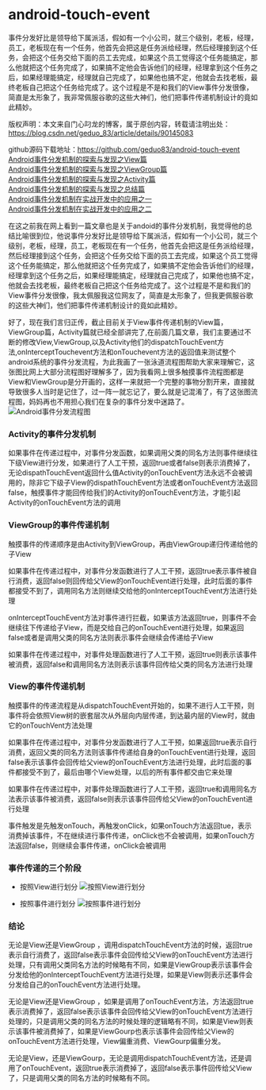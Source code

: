 # android-touch-event
事件分发好比是领导给下属派活，假如有一个小公司，就三个级别，老板，经理，员工，老板现在有一个任务，他首先会把这是任务派给经理，然后经理接到这个任务，会把这个任务交给下面的员工去完成，如果这个员工觉得这个任务能搞定，那么他就把这个任务完成了，如果搞不定他会告诉他们的经理，经理拿到这个任务之后，如果经理能搞定，经理就自己完成了，如果他也搞不定，他就会去找老板，最终老板自己把这个任务给完成了。这个过程是不是和我们的View事件分发很像，简直是太形象了，我非常佩服谷歌的这些大神们，他们把事件传递机制设计的竟如此精妙。

版权声明：本文来自门心叼龙的博客，属于原创内容，转载请注明出处：https://blog.csdn.net/geduo_83/article/details/90145083

github源码下载地址：https://github.com/geduo83/android-touch-event</br>
[Android事件分发机制的探索与发现之View篇](https://blog.csdn.net/geduo_83/article/details/90145083)</br>
[Android事件分发机制的探索与发现之ViewGroup篇](https://blog.csdn.net/geduo_83/article/details/90145050)</br>
[Android事件分发机制的探索与发现之Activity篇](https://blog.csdn.net/geduo_83/article/details/90145008)</br>
[Android事件分发机制的探索与发现之总结篇](https://blog.csdn.net/geduo_83/article/details/90144921)</br>
[Android事件分发机制在实战开发中的应用之一](https://blog.csdn.net/geduo_83/article/details/90243041)</br>
[Android事件分发机制在实战开发中的应用之二](https://blog.csdn.net/geduo_83/article/details/90265897)</br>

在这之前我在网上看到一篇文章也是关于andoid的事件分发机制，我觉得他的总结比喻很到位，他说事件分发好比是领导给下属派活，假如有一个小公司，就三个级别，老板，经理，员工，老板现在有一个任务，他首先会把这是任务派给经理，然后经理接到这个任务，会把这个任务交给下面的员工去完成，如果这个员工觉得这个任务能搞定，那么他就把这个任务完成了，如果搞不定他会告诉他们的经理，经理拿到这个任务之后，如果经理能搞定，经理就自己完成了，如果他也搞不定，他就会去找老板，最终老板自己把这个任务给完成了。这个过程是不是和我们的View事件分发很像，我太佩服我这位网友了，简直是太形象了，但我更佩服谷歌的这些大神们，他们把事件传递机制设计的竟如此精妙。

好了，现在我们言归正传，截止目前关于View事件传递机制的View篇，ViewGroup篇，Activity篇就已经全部讲完了,在前面几篇文章，我们主要通过不断的修改View,ViewGroup,以及Activity他们的dispatchTouchEvent方法,onInterceptTouchevent方法和onTouchevent方法的返回值来测试整个android系统的事件分发流程，为此我画了一张泳道流程图帮助大家来理解它，这张图比网上大部分流程图好理解多了，因为我看网上很多触摸事件流程图都是View和ViewGroup是分开画的，这样一来就把一个完整的事物分割开来，直接就导致很多人当时是记住了，过一阵一就忘记了，要么就是记混淆了，有了这张图流程图，妈妈再也不用担心我们在复杂的事件分发中迷路了。
![Android事件分发流程图](https://upload-images.jianshu.io/upload_images/15342541-f9b363c39567d4bf.png?imageMogr2/auto-orient/strip%7CimageView2/2/w/1240)


### Activity的事件分发机制
如果事件在传递过程中，对事件分发函数，如果调用父类的同名方法则事件继续往下级View进行分发，如果进行了人工干预，返回true或者false则表示消费掉了，无论dispathTouchEvent返回什么值Activity的onTouchEvent方法永远不会被调用的，除非它下级子View的dispathTouchEvent方法或者onTouchEvent方法返回false，触摸事件才能回传给我们的Activity的onTouchEvent方法，才能引起Activity的onTouchEvent方法的调用

### ViewGroup的事件传递机制
触摸事件的传递顺序是由Activity到ViewGroup，再由ViewGroup递归传递给他的子View

如果事件在传递过程中，对事件分发函数进行了人工干预，返回true表示事件被自行消费，返回false则回传给父View的onTouchEvent进行处理，此时后面的事件都接受不到了，调用同名方法则继续交给他的onInterceptTouchEvent方法进行处理

onInterceptTouchEvent方法对事件进行拦截，如果该方法返回true，则事件不会继续往下传递给子View，而是交给自己的onTouchEvent进行处理，如果返回false或者是调用父类的同名方法则表示事件会继续会传递给子View

如果事件在传递过程中，对事件处理函数进行了人工干预，返回true则表示该事件被消费，返回false和调用同名方法则表示该事件回传给父类的同名方法进行处理

### View的事件传递机制
触摸事件的传递流程是从dispatchTouchEvent开始的，如果不进行人工干预，则事件将会依照View树的嵌套层次从外层向内层传递，到达最内层的View时，就由它的onTouchVent方法处理

如果事件在传递过程中，对事件分发函数进行了人工干预，如果返回true表示自行消费，返回父类的同名方法则该事件传递给自身的onTouchEvent进行处理，返回false表示该事件会回传给父view的onTouchEvent方法进行处理，此时后面的事件都接受不到了，最后由哪个View处理，以后的所有事件都交由它来处理

如果事件在传递过程中，对事件处理函数进行了人工干预，返回true和调用同名方法表示该事件被消费，返回false则表示该事件回传给父View的onTouchEvent进行处理

事件触发是先触发onTouch，再触发onClick，如果onTouch方法返回tue，表示消费掉该事件，不在继续进行事件传递，onClick也不会被调用，如果onTouch方法返回false，则继续会事件传递，onClick会被调用

### 事件传递的三个阶段

*  按照View进行划分
![按照View进行划分](https://upload-images.jianshu.io/upload_images/15342541-10c81f05bb6c6643.jpeg?imageMogr2/auto-orient/strip%7CimageView2/2/w/1240)

*   按照事件进行划分
![ 按照事件进行划分](https://upload-images.jianshu.io/upload_images/15342541-1b11646eec78ffcf.jpeg?imageMogr2/auto-orient/strip%7CimageView2/2/w/1240)

### 结论
无论是View还是ViewGroup ，调用dispatchTouchEvent方法的时候，返回true表示自行消费了，返回false表示事件会回传给父View的onTouchEvent方法进行处理，只有调用父类同名方法的时候略有不同，如果是ViewGroup表示该事件会分发给他的onInterceptTouchEvent方法进行处理，如果是View则表示还事件会分发给自己的onTouchEvent方法进行处理。

无论是View还是ViewGroup ，如果是调用了onTouchEvent方法，方法返回true表示消费掉了，返回false表示该事件会回传给父View的onTouchEvent方法进行处理的，只是调用父类的同名方法的时候处理的逻辑略有不同，如果是View则表示该事件被消费掉了，如果是ViewGourp也表示该事件会回传给父View的onTouchEvent方法进行处理，View偏重消费、ViewGourp偏重分发。

无论是View，还是ViewGourp，无论是调用dispatchTouchEvent方法，还是调用了onTouchEvent，返回true表示消费掉了，返回false表示事件回传给父View了，只是调用父类的同名方法的时候略有不同。
